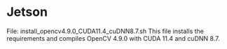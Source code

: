 # Jetson

File: install_opencv4.9.0_CUDA11.4_cuDNN8.7.sh
This file installs the requirements and compiles OpenCV 4.9.0 with CUDA 11.4 and cuDNN 8.7.
